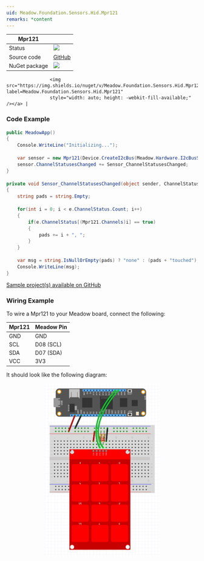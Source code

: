 ```yaml
---
uid: Meadow.Foundation.Sensors.Hid.Mpr121
remarks: *content
---
```


| Mpr121 | |
|--------|--------|
| Status | <img src="https://img.shields.io/badge/Working-brightgreen"/> |
| Source code | [GitHub](https://github.com/WildernessLabs/Meadow.Foundation/tree/master/Source/Meadow.Foundation.Peripherals/Sensors.Hid.Mpr121) |
| NuGet package | <a href="https://www.nuget.org/packages/Meadow.Foundation.Sensors.Hid.Mpr121/" target="_blank"><img src="https://img.shields.io/nuget/v/Meadow.Foundation.Sensors.Hid.Mpr121.svg?label=Meadow.Foundation.Sensors.Hid.Mpr121" /></a> |
                    <img src="https://img.shields.io/nuget/v/Meadow.Foundation.Sensors.Hid.Mpr121.svg?label=Meadow.Foundation.Sensors.Hid.Mpr121" 
                    style="width: auto; height: -webkit-fill-available;" /></a> |

### Code Example

```csharp
public MeadowApp()
{
    Console.WriteLine("Initializing...");

    var sensor = new Mpr121(Device.CreateI2cBus(Meadow.Hardware.I2cBusSpeed.Standard), 90, 100);
    sensor.ChannelStatusesChanged += Sensor_ChannelStatusesChanged;
}

private void Sensor_ChannelStatusesChanged(object sender, ChannelStatusChangedEventArgs e)
{
    string pads = string.Empty;

    for(int i = 0; i < e.ChannelStatus.Count; i++)
    {
        if(e.ChannelStatus[(Mpr121.Channels)i] == true)
        {
            pads += i + ", ";
        }
    }

    var msg = string.IsNullOrEmpty(pads) ? "none" : (pads + "touched");
    Console.WriteLine(msg);
}

```

[Sample project(s) available on GitHub](https://github.com/WildernessLabs/Meadow.Foundation/tree/master/Source/Meadow.Foundation.Peripherals/Sensors.Hid.Mpr121/Samples/Sensors.Hid.Mpr121_Sample)

### Wiring Example

To wire a Mpr121 to your Meadow board, connect the following:

| Mpr121  | Meadow Pin  |
|---------|-------------|
| GND     | GND         |
| SCL     | D08 (SCL)   |
| SDA     | D07 (SDA)   |
| VCC     | 3V3         |

It should look like the following diagram:

<img src="../../API_Assets/Meadow.Foundation.Sensors.Hid.Mpr121/Mpr121_Fritzing.png" 
    style="width: 60%; display: block; margin-left: auto; margin-right: auto;" />

